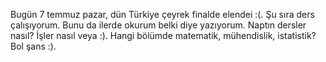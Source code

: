 Bugün 7 temmuz pazar, dün Türkiye çeyrek finalde elendei :(. Şu sıra ders çalışıyorum. Bunu da ilerde okurum belki diye yazıyorum. Naptın dersler nasıl? İşler nasıl veya :). 
Hangi bölümde matematik, mühendislik, istatistik? Bol şans :).
